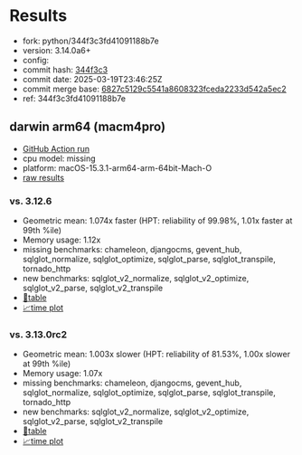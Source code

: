 # Results

- fork: python/344f3c3fd41091188b7e
- version: 3.14.0a6+
- config: 
- commit hash: [344f3c3](https://github.com/python/cpython/commit/344f3c3)
- commit date: 2025-03-19T23:46:25Z
- commit merge base: [6827c5129c5541a8608323fceda2233d542a5ec2](https://github.com/python/cpython/commit/6827c5129c5541a8608323fceda2233d542a5ec2)
- ref: 344f3c3fd41091188b7e

## darwin arm64 (macm4pro)

- [GitHub Action run](https://github.com/facebookexperimental/free-threading-benchmarking/actions/runs/13959309305)
- cpu model: missing
- platform: macOS-15.3.1-arm64-arm-64bit-Mach-O
- [raw results](bm-20250319-macm4pro-arm64-python-344f3c3fd41091188b7e-3.14.0a6%2B-344f3c3.json)

### vs. 3.12.6

- Geometric mean: 1.074x faster (HPT: reliability of 99.98%, 1.01x faster at 99th %ile)
- Memory usage: 1.12x
- missing benchmarks: chameleon, djangocms, gevent_hub, sqlglot_normalize, sqlglot_optimize, sqlglot_parse, sqlglot_transpile, tornado_http
- new benchmarks: sqlglot_v2_normalize, sqlglot_v2_optimize, sqlglot_v2_parse, sqlglot_v2_transpile
- [📄table](bm-20250319-macm4pro-arm64-python-344f3c3fd41091188b7e-3.14.0a6%2B-344f3c3-vs-3.12.6.md)
- [📈time plot](bm-20250319-macm4pro-arm64-python-344f3c3fd41091188b7e-3.14.0a6%2B-344f3c3-vs-3.12.6.svg)

### vs. 3.13.0rc2

- Geometric mean: 1.003x slower (HPT: reliability of 81.53%, 1.00x slower at 99th %ile)
- Memory usage: 1.07x
- missing benchmarks: chameleon, djangocms, gevent_hub, sqlglot_normalize, sqlglot_optimize, sqlglot_parse, sqlglot_transpile, tornado_http
- new benchmarks: sqlglot_v2_normalize, sqlglot_v2_optimize, sqlglot_v2_parse, sqlglot_v2_transpile
- [📄table](bm-20250319-macm4pro-arm64-python-344f3c3fd41091188b7e-3.14.0a6%2B-344f3c3-vs-3.13.0rc2.md)
- [📈time plot](bm-20250319-macm4pro-arm64-python-344f3c3fd41091188b7e-3.14.0a6%2B-344f3c3-vs-3.13.0rc2.svg)

